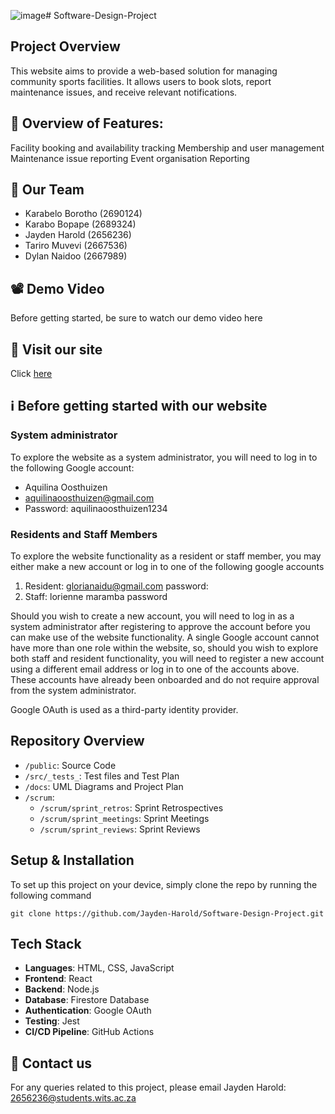 ![image](https://github.com/user-attachments/assets/56520a52-9106-4856-a76f-24b04c29fd43)# Software-Design-Project

## Project Overview

This website aims to provide a web-based solution for managing community sports facilities. It allows users to book slots, report maintenance issues, and receive relevant notifications.

## 🧠 Overview of Features:

Facility booking and availability tracking
Membership and user management
Maintenance issue reporting
Event organisation
Reporting

## 🤝 Our Team

- Karabelo Borotho (2690124)
- Karabo Bopape (2689324)
- Jayden Harold (2656236)
- Tariro Muvevi (2667536)
- Dylan Naidoo (2667989)

## 📽️ Demo Video

Before getting started, be sure to watch our demo video here

## 🚀 Visit our site

Click [here](https://green-smoke-0f073e403.6.azurestaticapps.net/)

## ℹ️ Before getting started with our website

### System administrator 

To explore the website as a system administrator, you will need to log in to the following 
Google account: 
- Aquilina Oosthuizen
- aquilinaoosthuizen@gmail.com
- Password: aquilinaoosthuizen1234

### Residents and Staff Members

To explore the website functionality as a resident or staff member, you may either make a new account or log in to one of the following google accounts
1. Resident: glorianaidu@gmail.com password:
2. Staff: lorienne maramba password

Should you wish to create a new account, you will need to log in as a system administrator after registering to approve the account before you can make use of the website functionality. A single Google account cannot have more than one role within the website, so, should you wish to explore both staff and resident functionality, you will need to register a new account using a different email address or log in to one of the accounts above. These accounts have already been onboarded and do not require approval from the system administrator. 

Google OAuth is used as a third-party identity provider.

## Repository Overview

- `/public`: Source Code
- `/src/_tests_`: Test files and Test Plan
- `/docs`: UML Diagrams and Project Plan
- `/scrum`:
  - `/scrum/sprint_retros`: Sprint Retrospectives
  - `/scrum/sprint_meetings`: Sprint Meetings
  - `/scrum/sprint_reviews`: Sprint Reviews
 
## Setup & Installation

To set up this project on your device, simply clone the repo by running the following command
```
git clone https://github.com/Jayden-Harold/Software-Design-Project.git
```

## Tech Stack

- **Languages**: HTML, CSS, JavaScript
- **Frontend**: React
- **Backend**: Node.js
- **Database**: Firestore Database
- **Authentication**: Google OAuth
- **Testing**: Jest
- **CI/CD Pipeline**: GitHub Actions

## 📩 Contact us

For any queries related to this project, please email Jayden Harold: 2656236@students.wits.ac.za



